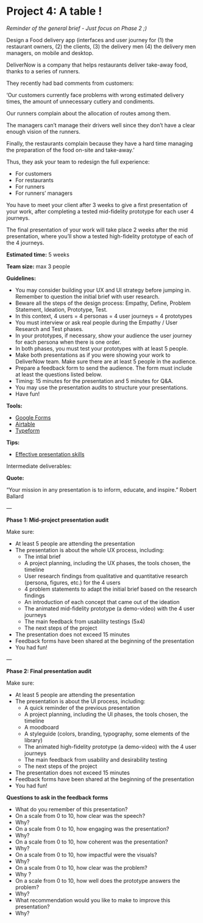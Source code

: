 # Project 4: A table !

_Reminder of the general brief - Just focus on Phase 2 ;)_

Design a Food delivery app (interfaces and user journey for (1) the restaurant owners, (2) the clients, (3) the delivery men (4) the delivery men managers, on mobile and desktop.

DeliverNow is a company that helps restaurants deliver take-away food, thanks to a series of runners.

They recently had bad comments from customers:

‘Our customers currently face problems with wrong estimated delivery times, the amount of unnecessary cutlery and condiments. 

Our runners complain about the allocation of routes among them. 

The managers can’t manage their drivers well since they don’t have a clear enough vision of the runners. 

Finally, the restaurants complain because they have a hard time managing the preparation of the food on-site and take-away.’

Thus, they ask your team to redesign the full experience: 

- For customers
- For restaurants
- For runners
- For runners’ managers

You have to meet your client after 3 weeks to give a first presentation of your work, after completing a tested mid-fidelity prototype for each user 4 journeys. 

The final presentation of your work will take place 2 weeks after the mid presentation, where you’ll show a tested high-fidelity prototype of each of the 4 journeys.

**Estimated time:** 5 weeks

**Team size:** max 3 people

**Guidelines:** 

- You may consider building your UX and UI strategy before jumping in. Remember to question the initial brief with user research.
- Beware all the steps of the design process: Empathy, Define, Problem Statement, Ideation, Prototype, Test.
- In this context, 4 users = 4 personas = 4 user journeys = 4 prototypes
- You must interview or ask real people during the Empathy / User Research and Test phases.
- In your prototypes, if necessary, show your audience the user journey for each persona when there is one order.
- In both phases, you must test your prototypes with at least 5 people.
- Make both presentations as if you were showing your work to DeliverNow team. Make sure there are at least 5 people in the audience.
- Prepare a feedback form to send the audience. The form must include at least the questions listed below.
- Timing: 15 minutes for the presentation and 5 minutes for Q&A.
- You may use the presentation audits to structure your presentations.
- Have fun!

**Tools:** 

- [Google Forms](https://docs.google.com/forms/u/0/)
- [Airtable](https://www.airtable.com/)
- [Typeform](https://www.typeform.com/)

**Tips:** 

- [Effective presentation skills](https://academic.oup.com/femsle/article/364/24/fnx235/4587905)

Intermediate deliverables: 

**Quote:** 

“Your mission in any presentation is to inform, educate, and inspire.” Robert Ballard

—

**Phase 1: Mid-project presentation audit**

Make sure: 

- At least 5 people are attending the presentation
- The presentation is about the whole UX process, including:
    - The intial brief
    - A project planning, including the UX phases, the tools chosen, the timeline
    - User research findings from qualitative and quantitative research (persona, figures, etc.) for the 4 users
    - 4 problem statements to adapt the initial brief based on the research findings
    - An introduction of each concept that came out of the ideation
    - The animated mid-fidelity prototype (a demo-video) with the 4 user journeys
    - The main feedback from usability testings (5x4)
    - The next steps of the project
- The presentation does not exceed 15 minutes
- Feedback forms have been shared at the beginning of the presentation
- You had fun!

—

**Phase 2: Final presentation audit**

Make sure: 

- At least 5 people are attending the presentation
- The presentation is about the UI process, including:
    - A quick reminder of the previous presentation
    - A project planning, including the UI phases, the tools chosen, the timeline
    - A moodboard
    - A styleguide (colors, branding, typography, some elements of the library)
    - The animated high-fidelity prototype (a demo-video) with the 4 user journeys
    - The main feedback from usability and desirability testing
    - The next steps of the project
- The presentation does not exceed 15 minutes
- Feedback forms have been shared at the beginning of the presentation
- You had fun!

 

**Questions to ask in the feedback forms** 

- What do you remember of this presentation?
- On a scale from 0 to 10, how clear was the speech?
- Why?
- On a scale from 0 to 10, how engaging was the presentation?
- Why?
- On a scale from 0 to 10, how coherent was the presentation?
- Why?
- On a scale from 0 to 10, how impactful were the visuals?
- Why?
- On a scale from 0 to 10, how clear was the problem?
- Why ?
- On a scale from 0 to 10, how well does the prototype answers the problem?
- Why?
- What recommendation would you like to make to improve this presentation?
- Why?